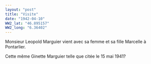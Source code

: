 ```yaml
---
layout: "post"
title: "Visite"
date: "1942-04-10"
WW2_lat: "46.895157"
WW2_long: "6.36402"
---
```


Monsieur Leopold Marguier vient avec sa femme et sa fille Marcelle à Pontarlier.


<div class="histoire"></div>

<div class="commentaire">Cette même Ginette Marguier telle que citée le 15 mai 1941?</div>